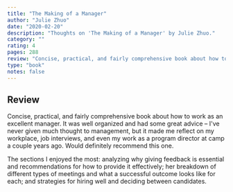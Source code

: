 ```yaml
---
title: "The Making of a Manager"
author: "Julie Zhuo"
date: "2020-02-20"
description: "Thoughts on 'The Making of a Manager' by Julie Zhuo."
category: ""
rating: 4
pages: 288
review: "Concise, practical, and fairly comprehensive book about how to work as an excellent manager. It was well organized and had some great advice – I've never given much thought to management, but it made me reflect on my workplace, job interviews, and even my work as a program director at camp a couple years ago. Would definitely recommend this one.<br/><br/>The sections I enjoyed the most: analyzing why giving feedback is essential and recommendations for how to provide it effectively; her breakdown of different types of meetings and what a successful outcome looks like for each; and strategies for hiring well and deciding between candidates."
type: "book"
notes: false
---
```


## Review

Concise, practical, and fairly comprehensive book about how to work as an excellent manager. It was well organized and had some great advice – I've never given much thought to management, but it made me reflect on my workplace, job interviews, and even my work as a program director at camp a couple years ago. Would definitely recommend this one.

The sections I enjoyed the most: analyzing why giving feedback is essential and recommendations for how to provide it effectively; her breakdown of different types of meetings and what a successful outcome looks like for each; and strategies for hiring well and deciding between candidates.
